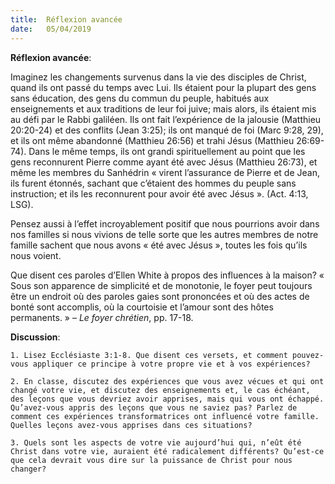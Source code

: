 ```yaml
---
title:  Réflexion avancée
date:   05/04/2019
---
```


**Réflexion avancée**: 

Imaginez les changements survenus dans la vie des disciples de Christ, quand ils ont passé du temps avec Lui. Ils étaient pour la plupart des gens sans éducation, des gens du commun du peuple, habitués aux enseignements et aux traditions de leur foi juive; mais alors, ils étaient mis au défi par le Rabbi galiléen. Ils ont fait l’expérience de la jalousie (Matthieu 20:20-24) et des conflits (Jean 3:25); ils ont manqué de foi (Marc 9:28, 29), et ils ont même abandonné (Matthieu 26:56) et trahi Jésus (Matthieu 26:69-74). Dans le même temps, ils ont grandi spirituellement au point que les gens reconnurent Pierre comme ayant été avec Jésus (Matthieu 26:73), et même les membres du Sanhédrin « virent l’assurance de Pierre et de Jean, ils furent étonnés, sachant que c’étaient des hommes du peuple sans instruction; et ils les reconnurent pour avoir été avec Jésus ». (Act. 4:13, LSG).

Pensez aussi à l’effet incroyablement positif que nous pourrions avoir dans nos familles si nous vivions de telle sorte que les autres membres de notre famille sachent que nous avons « été avec Jésus », toutes les fois qu’ils nous voient.

Que disent ces paroles d’Ellen White à propos des influences à la maison? « Sous son apparence de simplicité et de monotonie, le foyer peut toujours être un endroit où des paroles gaies sont prononcées et où des actes de bonté sont accomplis, où la courtoisie et l’amour sont des hôtes permanents. » – _Le foyer chrétien_, pp. 17-18.

**Discussion**:

`1. Lisez Ecclésiaste 3:1-8. Que disent ces versets, et comment pouvez-vous appliquer ce principe à votre propre vie et à vos expériences?`

`2. En classe, discutez des expériences que vous avez vécues et qui ont changé votre vie, et discutez des enseignements et, le cas échéant, des leçons que vous devriez avoir apprises, mais qui vous ont échappé. Qu’avez-vous appris des leçons que vous ne saviez pas? Parlez de comment ces expériences transformatrices ont influencé votre famille. Quelles leçons avez-vous apprises dans ces situations?`

`3. Quels sont les aspects de votre vie aujourd’hui qui, n’eût été Christ dans votre vie, auraient été radicalement différents? Qu’est-ce que cela devrait vous dire sur la puissance de Christ pour nous changer?`